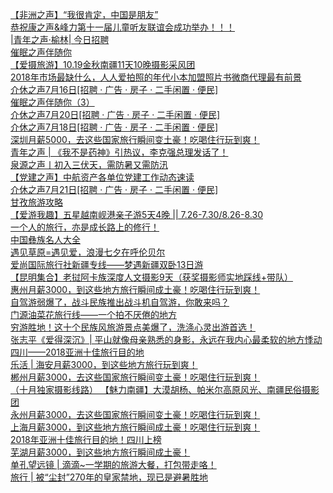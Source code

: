   
[【非洲之声】“我很肯定，中国是朋友”](http://www.dianyue.me/archives/121/mpzspwnlj18x8mqo/)  
[恭祝康之声&amp;峰力第十一届儿童听友联谊会成功举办！！！](http://www.dianyue.me/archives/426/y2df76fgd28o20mr/)  
[|青年之声·榆林|  今日招聘](http://www.dianyue.me/archives/324/phjtlc8wk1l3pb5y/)  
[催眠之声伴随你](http://www.dianyue.me/archives/518/jeo8dskidzcmqwrr/)  
[【爱摄旅游】10.19金秋南疆11天10晚摄影采风团](http://www.dianyue.me/archives/801/k7u6sup127ii54i2/)  
[2018年市场最缺什么，人人爱拍照的年代小本加盟照片书微商代理最有前景](http://www.dianyue.me/archives/008/y85642ku53774fsr/)  
[介休之声7月16日[招聘 · 广告 · 房子 · 二手闲置 · 便民]](http://www.dianyue.me/archives/748/hwsru9d9x4zg82rs/)  
[催眠之声伴随你（3）](http://www.dianyue.me/archives/520/p2h1r470kjv7mnn2/)  
[介休之声7月20日[招聘 · 广告 · 房子 · 二手闲置 · 便民]](http://www.dianyue.me/archives/778/asdu3grmsqpqk849/)  
[介休之声7月18日[招聘 · 广告 · 房子 · 二手闲置 · 便民]](http://www.dianyue.me/archives/764/15jh70qxxou3pd71/)  
[深圳月薪5000，去这些国家旅行瞬间变土豪！吃喝住行玩到爽！](http://www.dianyue.me/archives/617/hxkj9gf5wjppw9vt/)  
[青年之声 | 《我不是药神》引热议，李克强总理发话了！](http://www.dianyue.me/archives/525/o4q7qqry47b5rner/)  
[泉源之声丨初入三伏天，需防暑又需防汛](http://www.dianyue.me/archives/394/akbhe6uu8m170wyz/)  
[【党建之声】中航资产各单位党建工作动态速读](http://www.dianyue.me/archives/938/1964dp4xchg26lhq/)  
[介休之声7月21日[招聘 · 广告 · 房子 · 二手闲置 · 便民]](http://www.dianyue.me/archives/788/5j3pufcdjw02vsve/)  
[甘孜旅游攻略](http://www.dianyue.me/archives/647/qym3odwakrq1i268/)  
[【爱游我趣】五星越南岘港亲子游5天4晚 || 7.26-7.30/8.26-8.30](http://www.dianyue.me/archives/946/v02eqnsf3wvkiztg/)  
[一个人的旅行，亦是成长路上的修行！](http://www.dianyue.me/archives/758/0n6cx87ihi96m3sy/)  
[中国彝族名人大全](http://www.dianyue.me/archives/334/f7r9yvlkpyinuwmv/)  
[遇见草原=遇见爱，浪漫七夕在呼伦贝尔](http://www.dianyue.me/archives/949/pfnid1jd0jsalq4l/)  
[爱尚国际旅行社新疆专线——梦遇新疆双卧13日游](http://www.dianyue.me/archives/947/2qe7tjz13f3kb4k9/)  
[【昆明集合】老挝阿卡族深度人文摄影9天（获奖摄影师实地踩线+带队）](http://www.dianyue.me/archives/076/ip105rsao7w3y8tz/)  
[惠州月薪3000，到这些地方旅行瞬间成土豪！吃喝住行玩到爽！](http://www.dianyue.me/archives/494/5y7i7lcaunflnt09/)  
[自驾游弱爆了，战斗民族推出战斗机自驾游，你敢来吗？](http://www.dianyue.me/archives/327/pm82snt12m333fzg/)  
[门源油菜花旅行线——一个拍不厌倦的地方](http://www.dianyue.me/archives/378/ie03vtax4ysmrrlf/)  
[穷游胜地！这十个民族风旅游景点美爆了，洗涤心灵出游首选！](http://www.dianyue.me/archives/527/lv6c5sedib441d8a/)  
[张志平《爱得深沉》| 平山就像母亲熟悉的身影，永远在我内心最柔软的地方悸动](http://www.dianyue.me/archives/678/uem9lsbysusjien5/)  
[四川——2018亚洲十佳旅行目的地](http://www.dianyue.me/archives/373/rj4ei9nxel2l9k2c/)  
[乐活 | 海安月薪3000，到这些地方旅行玩到爽！](http://www.dianyue.me/archives/841/dnluj1o1mdqzermv/)  
[郴州月薪3000，去这些国家旅行瞬间变土豪！吃喝住行玩到爽！](http://www.dianyue.me/archives/916/eifzxqco3niy951f/)  
[（十月独家摄影线路） 【魅力南疆】大漠胡杨、帕米尔高原风光、南疆民俗摄影团](http://www.dianyue.me/archives/435/12ftgr9yx12sh8oy/)  
[永州月薪3000，去这些国家旅行瞬间变土豪！吃喝住行玩到爽！](http://www.dianyue.me/archives/228/op5lqyu5qhdym0b0/)  
[上海月薪3000，到这些地方旅行瞬间成土豪！吃喝住行玩到爽！](http://www.dianyue.me/archives/048/68ffs4phnpetf8mv/)  
[2018年亚洲十佳旅行目的地！四川上榜](http://www.dianyue.me/archives/935/i1xnqu2a516p258v/)  
[芜湖月薪3000，到这些地方旅行瞬间成土豪！](http://www.dianyue.me/archives/401/yb891t8egyoworny/)  
[单孔望远镜 | 滴滴~一学期的旅游大餐，打包带走咯！](http://www.dianyue.me/archives/676/j352lijtbp3272o9/)  
[旅行 | 被“尘封”270年的皇家禁地，现已是避暑胜地](http://www.dianyue.me/archives/536/5b5b4uge5w8gn4pg/)